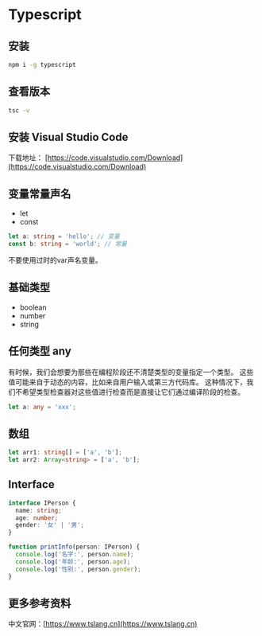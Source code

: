 # Typescript

## 安装
```bash
npm i -g typescript
```

## 查看版本
```bash
tsc -v
```

## 安装 Visual Studio Code
下载地址：
[https://code.visualstudio.com/Download](https://code.visualstudio.com/Download)

## 变量常量声名
- let
- const

```ts
let a: string = 'hello'; // 变量
const b: string = 'world'; // 常量
```

不要使用过时的var声名变量。

## 基础类型
- boolean
- number
- string

## 任何类型 any

有时候，我们会想要为那些在编程阶段还不清楚类型的变量指定一个类型。 这些值可能来自于动态的内容，比如来自用户输入或第三方代码库。 这种情况下，我们不希望类型检查器对这些值进行检查而是直接让它们通过编译阶段的检查。
```ts
let a: any = 'xxx';
```

## 数组
```ts
let arr1: string[] = ['a', 'b'];
let arr2: Array<string> = ['a', 'b'];
```

## Interface
```ts
interface IPerson {
  name: string;
  age: number;
  gender: '女' | '男';
}

function printInfo(person: IPerson) {
  console.log('名字:', person.name);
  console.log('年龄:', person.age);
  console.log('性别:', person.gender);
}
```

## 更多参考资料

中文官网：[https://www.tslang.cn](https://www.tslang.cn)


